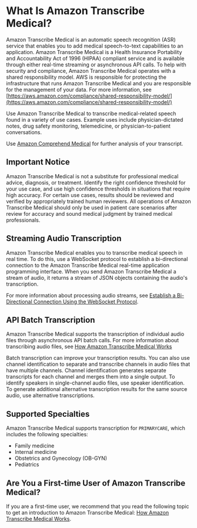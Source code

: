 # What Is Amazon Transcribe Medical?<a name="what-is-transcribe-med"></a>

Amazon Transcribe Medical is an automatic speech recognition \(ASR\) service that enables you to add medical speech\-to\-text capabilities to an application\. Amazon Transcribe Medical is a Health Insurance Portability and Accountability Act of 1996 \(HIPAA\) compliant service and is available through either real\-time streaming or asynchronous API calls\. To help with security and compliance, Amazon Transcribe Medical operates with a shared responsibility model\. AWS is responsible for protecting the infrastructure that runs Amazon Transcribe Medical and you are responsible for the management of your data\. For more information, see [https://aws.amazon.com/compliance/shared-responsibility-model/](https://aws.amazon.com/compliance/shared-responsibility-model/)

Use Amazon Transcribe Medical to transcribe medical\-related speech found in a variety of use cases\. Example uses include physician\-dictated notes, drug safety monitoring, telemedicine, or physician\-to\-patient conversations\.

Use [Amazon Comprehend Medical](https://docs.aws.amazon.com/comprehend/latest/dg/comprehend-medical.html) for further analysis of your transcript\.

## Important Notice<a name="important-notice-med"></a>

 Amazon Transcribe Medical is not a substitute for professional medical advice, diagnosis, or treatment\. Identify the right confidence threshold for your use case, and use high confidence thresholds in situations that require high accuracy\. For certain use cases, results should be reviewed and verified by appropriately trained human reviewers\. All operations of Amazon Transcribe Medical should only be used in patient care scenarios after review for accuracy and sound medical judgment by trained medical professionals\. 

## Streaming Audio Transcription<a name="what-streaming-transcription-med"></a>

Amazon Transcribe Medical enables you to transcribe medical speech in real time\. To do this, use a WebSocket protocol to establish a bi\-directional connection to the Amazon Transcribe Medical real\-time application programming interface\. When you send Amazon Transcribe Medical a stream of audio, it returns a stream of JSON objects containing the audio's transcription\.

For more information about processing audio streams, see [Establish a Bi\-Directional Connection Using the WebSocket Protocol](websocket-med.md)\.

## API Batch Transcription<a name="what-batch-api"></a>

Amazon Transcribe Medical supports the transcription of individual audio files through asynchronous API batch calls\. For more information about transcribing audio files, see [How Amazon Transcribe Medical Works](how-it-works-med.md)

Batch transcription can improve your transcription results\. You can also use channel identification to separate and transcribe channels in audio files that have multiple channels\. Channel identification generates separate transcripts for each channel and merges them into a single output\. To identify speakers in single\-channel audio files, use speaker identification\. To generate additional alternative transcription results for the same source audio, use alternative transcriptions\.

## Supported Specialties<a name="Medical-Specific-Vocabulary"></a>

 Amazon Transcribe Medical supports transcription for `PRIMARYCARE`, which includes the following specialties:
+ Family medicine
+ Internal medicine
+ Obstetrics and Gynecology \(OB\-GYN\)
+ Pediatrics

## Are You a First\-time User of Amazon Transcribe Medical?<a name="first-time-user-med"></a>

If you are a first\-time user, we recommend that you read the following topic to get an introduction to Amazon Transcribe Medical: [How Amazon Transcribe Medical Works](how-it-works-med.md)\.